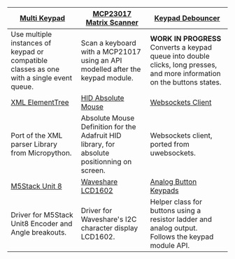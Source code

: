 | [Multi Keypad](https://github.com/Neradoc/Circuitpython_Multi_Keypad) | [MCP23017 Matrix Scanner](https://github.com/Neradoc/circuitpython-mcp23017-scanner) | [Keypad Debouncer](https://github.com/Neradoc/Circuitpython_Keypad_Debouncer) |
| ---      | ---      | ---      |
| Use multiple instances of keypad or compatible classes as one with a single event queue. | Scan a keyboard with a MCP21017 using an API modelled after the keypad module. | **WORK IN PROGRESS** Converts a keypad queue into double clicks, long presses, and more information on the buttons states. |
| [XML ElementTree](https://github.com/Neradoc/Circuitpython-ElementTree) | [HID Absolute Mouse](https://github.com/Neradoc/CircuitPython_Absolute_Mouse) | [Websockets Client](https://github.com/Neradoc/websockets-for-circuitpython) |
| Port of the XML parser Library from Micropython. | Absolute Mouse Definition for the Adafruit HID library, for absolute positionning on screen. | Websockets client, ported from uwebsockets. |
| [M5Stack Unit 8](https://github.com/Neradoc/circuitpython-m5stack-unit8) | [Waveshare LCD1602](https://github.com/Neradoc/Circuitpython_Waveshare_LCD1602) | [Analog Button Keypads](https://github.com/Neradoc/Analog_Button_Keypad) |
| Driver for M5Stack Unit8 Encoder and Angle breakouts. | Driver for Waveshare's I2C character display LCD1602. | Helper class for buttons using a resistor ladder and analog output. Follows the keypad module API. |

<!--
https://github.com/Neradoc/Circuitpython_Keyboard_Layouts

Libraries
https://github.com/Neradoc/Circuitpython-ElementTree
https://github.com/Neradoc/CircuitPython_Absolute_Mouse
https://github.com/Neradoc/websockets-for-circuitpython
https://github.com/Neradoc/Analog_Button_Keypad

Drivers
https://github.com/Neradoc/circuitpython_openlcd_mini

Helpers
https://github.com/Neradoc/twatch-scripts
https://github.com/Neradoc/Circuitpyton-Bundler
https://github.com/Neradoc/macos-likes-circuitpython

Work in Progress
https://github.com/Neradoc/blinka-multi-mcp2221
https://github.com/Neradoc/ugit-for-circuitpython
https://github.com/Neradoc/unatsort
-->
